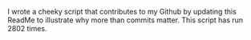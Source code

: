 I wrote a cheeky script that contributes to my Github by updating this ReadMe to illustrate why more than commits matter. This script has run 2802 times.